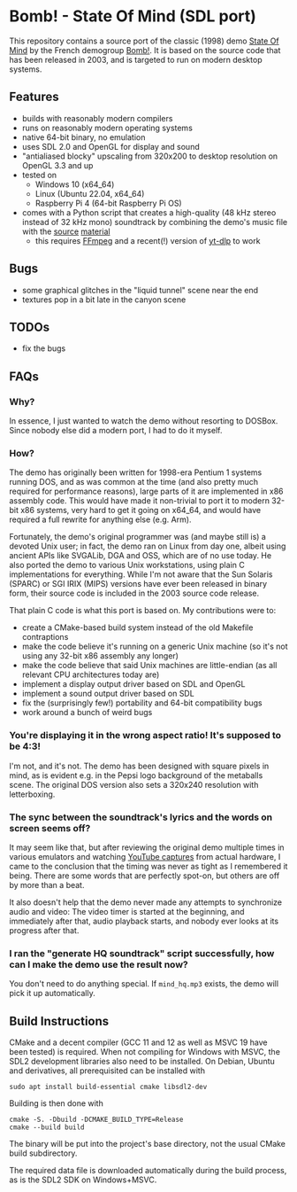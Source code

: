 # Bomb! - State Of Mind (SDL port)

This repository contains a source port of the classic (1998) demo
[State Of Mind](https://www.pouet.net/prod.php?which=26)
by the French demogroup [Bomb!](https://demozoo.org/groups/127/).
It is based on the source code that has been released in 2003, and is targeted
to run on modern desktop systems.

## Features

- builds with reasonably modern compilers
- runs on reasonably modern operating systems
- native 64-bit binary, no emulation
- uses SDL 2.0 and OpenGL for display and sound
- "antialiased blocky" upscaling from 320x200 to desktop resolution
  on OpenGL 3.3 and up
- tested on
  - Windows 10 (x64_64)
  - Linux (Ubuntu 22.04, x64_64)
  - Raspberry Pi 4 (64-bit Raspberry Pi OS)
- comes with a Python script that creates a high-quality (48 kHz stereo instead
  of 32 kHz mono) soundtrack by combining the demo's music file with the
  [source](https://soundcloud.com/senserband/states-of-mind)
  [material](https://www.youtube.com/watch?v=5mNVnr5BKsA)
  - this requires [FFmpeg](http://ffmpeg.org) and a recent(!) version of
    [yt-dlp](https://github.com/yt-dlp/yt-dlp) to work


## Bugs

- some graphical glitches in the "liquid tunnel" scene near the end
- textures pop in a bit late in the canyon scene

## TODOs

- fix the bugs


## FAQs

### Why?

In essence, I just wanted to watch the demo without resorting to DOSBox.
Since nobody else did a modern port, I had to do it myself.

### How?

The demo has originally been written for 1998-era Pentium 1 systems running DOS,
and as was common at the time (and also pretty much required for performance
reasons), large parts of it are implemented in x86 assembly code.
This would have made it non-trivial to port it to modern 32-bit x86 systems,
very hard to get it going on x64_64, and would have required a full rewrite
for anything else (e.g. Arm).

Fortunately, the demo's original programmer was (and maybe still is) a devoted
Unix user; in fact, the demo ran on Linux from day one, albeit using ancient
APIs like SVGALib, DGA and OSS, which are of no use today.
He also ported the demo to various Unix workstations, using plain C
implementations for everything. While I'm not aware that the Sun Solaris (SPARC)
or SGI IRIX (MIPS) versions have ever been released in binary form,
their source code is included in the 2003 source code release.

That plain C code is what this port is based on. My contributions were to:
- create a CMake-based build system instead of the old Makefile contraptions
- make the code believe it's running on a generic Unix machine
  (so it's not using any 32-bit x86 assembly any longer)
- make the code believe that said Unix machines are little-endian
  (as all relevant CPU architectures today are)
- implement a display output driver based on SDL and OpenGL
- implement a sound output driver based on SDL
- fix the (surprisingly few!) portability and 64-bit compatibility bugs
- work around a bunch of weird bugs

### You're displaying it in the wrong aspect ratio! It's supposed to be 4:3!

I'm not, and it's not. The demo has been designed with square pixels in mind,
as is evident e.g. in the Pepsi logo background of the metaballs scene.
The original DOS version also sets a 320x240 resolution with letterboxing.

### The sync between the soundtrack's lyrics and the words on screen seems off?

It may seem like that, but after reviewing the original demo multiple times in
various emulators and watching
[YouTube captures](https://www.youtube.com/watch?v=BGip9eq1enU)
from actual hardware, I came to the conclusion that the timing was never
as tight as I remembered it being. There are some words that are perfectly
spot-on, but others are off by more than a beat.

It also doesn't help that the demo never made any attempts to synchronize
audio and video: The video timer is started at the beginning, and immediately
after that, audio playback starts, and nobody ever looks at its progress after
that.

### I ran the "generate HQ soundtrack" script successfully, how can I make the demo use the result now?

You don't need to do anything special. If `mind_hq.mp3` exists, the demo will
pick it up automatically.


## Build Instructions

CMake and a decent compiler (GCC 11 and 12 as well as MSVC 19 have been tested) is required. When not compiling for Windows with MSVC, the SDL2 development
libraries also need to be installed. On Debian, Ubuntu and derivatives,
all prerequisited can be installed with

    sudo apt install build-essential cmake libsdl2-dev

Building is then done with

    cmake -S. -Dbuild -DCMAKE_BUILD_TYPE=Release
    cmake --build build

The binary will be put into the project's base directory, not the usual
CMake build subdirectory.

The required data file is downloaded automatically during the build process,
as is the SDL2 SDK on Windows+MSVC.
